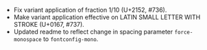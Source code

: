  * Fix variant application of fraction 1/10 (U+2152, #736).
 * Make variant application effective on LATIN SMALL LETTER WITH STROKE (U+0167, #737).
 * Updated readme to reflect change in spacing parameter `force-monospace` to `fontconfig-mono`.
